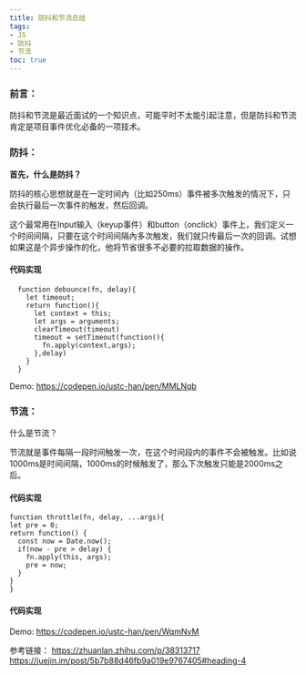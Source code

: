 ```yaml
---
title: 防抖和节流总结
tags:  
- JS
- 防抖
- 节流
toc: true
---
```


### 前言：

  防抖和节流是最近面试的一个知识点，可能平时不太能引起注意，但是防抖和节流肯定是项目事件优化必备的一项技术。
### 防抖：
**首先，什么是防抖？**

  防抖的核心思想就是在一定时间內（比如250ms）事件被多次触发的情况下，只会执行最后一次事件的触发，然后回调。

  这个最常用在Input输入（keyup事件）和button（onclick）事件上，我们定义一个时间间隔，只要在这个时间间隔內多次触发，我们就只传最后一次的回调。试想如果这是个异步操作的化，他将节省很多不必要的拉取数据的操作。

#### 代码实现
```
  function debounce(fn, delay){
    let timeout;
    return function(){
      let context = this;
      let args = arguments;
      clearTimeout(timeout)
      timeout = setTimeout(function(){
        fn.apply(context,args);
      },delay)
    }
  }
  ```
Demo: https://codepen.io/ustc-han/pen/MMLNqb

### 节流：
  什么是节流？

  节流就是事件每隔一段时间触发一次，在这个时间段内的事件不会被触发。比如说1000ms是时间间隔，1000ms的时候触发了，那么下次触发只能是2000ms之后。

  #### 代码实现
  ```
  function throttle(fn, delay, ...args){
  let pre = 0;
  return function() {
    const now = Date.now();
    if(now - pre > delay) {
      fn.apply(this, args);
      pre = now;
    }
  }
}
```

  #### 代码实现
  Demo: https://codepen.io/ustc-han/pen/WqmNvM

参考链接：
https://zhuanlan.zhihu.com/p/38313717
        https://juejin.im/post/5b7b88d46fb9a019e9767405#heading-4
